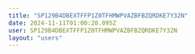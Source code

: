 ```yaml
---
title: "SP129B4DBEXTFFP1Z0TFHMWPVAZBFBZQRDKE7Y32N"
date: 2024-11-11T01:00:20.095Z
user: SP129B4DBEXTFFP1Z0TFHMWPVAZBFBZQRDKE7Y32N
layout: "users"
---
```

    